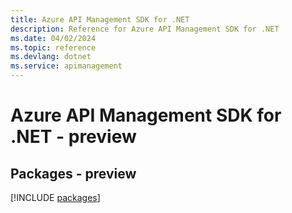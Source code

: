 ```yaml
---
title: Azure API Management SDK for .NET
description: Reference for Azure API Management SDK for .NET
ms.date: 04/02/2024
ms.topic: reference
ms.devlang: dotnet
ms.service: apimanagement
---
```

# Azure API Management SDK for .NET - preview
## Packages - preview
[!INCLUDE [packages](api-management-index.md)]